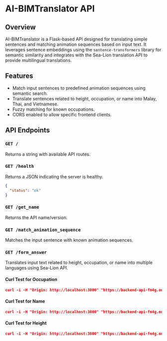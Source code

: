 # AI-BIMTranslator API

## Overview
AI-BIMTranslator is a Flask-based API designed for translating simple sentences and matching animation sequences based on input text. It leverages sentence embeddings using the `sentence-transformers` library for semantic similarity and integrates with the Sea-Lion translation API to provide multilingual translations.

## Features
- Match input sentences to predefined animation sequences using semantic search.
- Translate sentences related to height, occupation, or name into Malay, Thai, and Vietnamese.
- Fuzzy matching for known occupations.
- CORS enabled to allow specific frontend clients.

## API Endpoints

### `GET /`
Returns a string with available API routes.

### `GET /health`
Returns a JSON indicating the server is healthy.

```json
{
  "status": "ok"
}
```

### `GET /get_name`
Returns the API name/version.

### `GET /match_animation_sequence`
Matches the input sentence with known animation sequences.

### `GET /form_answer`
Translates input text related to height, occupation, or name into multiple languages using Sea-Lion API.
#### Curl Test for Occupation
```json
curl -i -H "Origin: http://localhost:3000" "https://backend-api-fm4g.onrender.com/form_answer?text_to_translate=DoktorSTOP"
```
#### Curl Test for Name
```json
curl -i -H "Origin: http://localhost:3000" "https://backend-api-fm4g.onrender.com/form_answer?text_to_translate=AndrewSTOP"
```
#### Curl Test for Height
```json
curl -i -H "Origin: http://localhost:3000" "https://backend-api-fm4g.onrender.com/form_answer?text_to_translate=117STOP"
```
